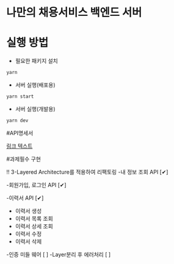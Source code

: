 # 나만의 채용서비스 백엔드 서버

# 실행 방법


- 필요한 패키지 설치
```sh
yarn
```

- 서버 실행(배포용)
```sh
yarn start
```

- 서버 실행(개발용)
```sh
yarn dev
```

#API명세서

[링크 텍스트](https://wistful-manager-71d.notion.site/Node-js-API-10448652942041879678da15eb3ad87b?pvs=4)

#과제필수 구현

!! 3-Layered Architecture를 적용하여 리팩토링
-내 정보 조회 API    [✔︎]

-회원가입, 로그인 API [✔︎]

-이력서 API         [✔︎]
* 이력서 생성
* 이력서 목록 조회
* 이력서 상세 조회
* 이력서 수정
* 이력서 삭제

  
-인증 미들 웨어       [ ]
-Layer분리 후 에러처리 [ ]
